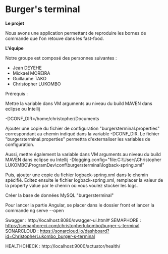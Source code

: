 # Burger's terminal

**Le projet**

Nous avons une application permettant de reproduire les bornes de commande que l'on retouve dans les fast-food.

**L'équipe**

Notre groupe est composé des personnes suivantes :

- Jean DEYEHE
- Mickael MOREIRA
- Guillaume TAKO
- Christopher LUKOMBO

Prérequis :

Mettre la variable dans VM arguments au niveau du build MAVEN dans eclipse ou Intellij

-DCONF_DIR=/home/christopher/Documents

Ajouter une copie du fichier de configuration "burgersterminal.properties" correspondant au chemin indiqué dans la variable -DCONF_DIR. Le fichier "burgersterminal.properties" permettra d'externaliser les variables de configuration.

Aussi, mettre également la variable dans VM arguments au niveau du build MAVEN dans eclipse ou Intellij
-Dlogging.config="file:C:\Users\Christopher LUKOMBO\ProgramDev\conf\burgersterminal\logback-spring.xml"

Puis, ajouter une copie du fichier logback-spring.xml dans le chemin spécifié.
Editez ensuite le fichier logback-spring.xml, remplacer la valeur de la property value par le chemin où vous voulez stocker les logs.
<property name="LOGS" value="C:\\Users\\Christopher LUKOMBO\\ProgramDev\\logs\\burgersterminal" />

Créer la base de données MySQL "burgersterminal"

Pour lancer la partie Angular, se placer dans le dossier front et lancer la commande ng serve --open


Swagger : http://localhost:8080/swagger-ui.html#
SEMAPHORE : https://semaphoreci.com/christopherlukombo/burger-s-terminal
SONARCLOUD : https://sonarcloud.io/dashboard?id=ChristopherLukombo_burger-s-terminal

HEALTHCHECK : http://localhost:9000/actuator/health/
